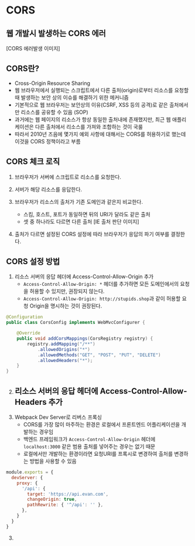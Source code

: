 # CORS
## 웹 개발시 발생하는 CORS 에러
[CORS 에러발생 이미지]

## CORS란?
 - Cross-Origin Resource Sharing
 - 웹 브라우저에서 실행되는 스크립트에서 다른 출처(origin)로부터 리소스를 요청할 때 발생하는 보안 상의 이슈를 해결하기 위한 메커니즘
 - 기본적으로 웹 브라우저는 보안상의 이유(CSRF, XSS 등의 공격)로 같은 출처에서만 리소스를 공유할 수 있음 (SOP)
 - 과거에는 웹 페이지의 리소스가 항상 동일한 출처내에 존재했지만, 최근 웹 애플리케이션은 다른 출처에서 리소스를 가져와 조합하는 것이 국룰
 - 따라서 2010년 즈음에 몇가지 예외 사항에 대해서는 CORS를 허용하기로 했는데 이것을 CORS 정책이라고 부름

## CORS 체크 로직
1. 브라우저가 서버에 스크립트로 리소스를 요청한다.
2. 서버가 해당 리소스를 응답한다.
3. 브라우저가 리소스의 출처가 기존 도메인과 같은지 비교한다.
    - 스킴, 호스트, 포트가 동일하면 뒤의 URI가 달라도 같은 출처
    - 셋 중 하나라도 다르면 다른 출처
[IE 출처 판단 이미지]

4. 출처가 다르면 설정된 CORS 설정에 따라 브라우저가 응답의 파기 여부를 결정한다.

## CORS 설정 방법
1. 리소스 서버의 응답 헤더에 Access-Control-Allow-Origin 추가
   - `Access-Control-Allow-Origin: *` 헤더를 추가하면 모든 도메인에서의 요청을 허용할 수 있지만, 권장되지 않는다.
   - `Access-Control-Allow-Origin: http://stupids.shop`과 같이 허용할 요청 Origin을 명시하는 것이 권장된다.
```java
@Configuration
public class CorsConfig implements WebMvcConfigurer {

    @Override
    public void addCorsMappings(CorsRegistry registry) {
        registry.addMapping("/**")
            .allowedOrigins("*")
            .allowedMethods("GET", "POST", "PUT", "DELETE")
            .allowedHeaders("*");
    }
}
```
2. 리소스 서버의 응답 헤더에 Access-Control-Allow-Headers 추가
   - 
3. Webpack Dev Server로 리버스 프록싱
   - CORS를 가장 많이 마주하는 환경은 로컬에서 프론트엔드 어플리케이션을 개발하는 경우임
   - 백엔드 프레임워크가 `Access-Control-Allow-Origin` 헤더에 `localhost:3000` 같은 범용 출처를 넣어주는 경우는 없기 때문
   - 로컬에서만 개발하는 환경이라면 요청URI를 프록시로 변경하여 출처를 변경하는 방법을 사용할 수 있음
```javascript
module.exports = {
  devServer: {
    proxy: {
      '/api': {
        target: 'https://api.evan.com',
        changeOrigin: true,
        pathRewrite: { '^/api': '' },
      },
    }
  }
}
```
3. 